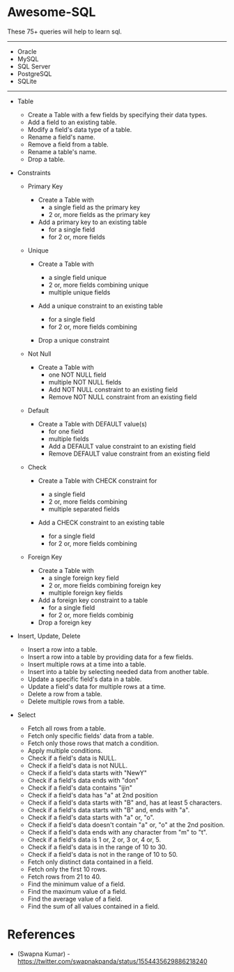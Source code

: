 # Awesome-SQL


These 75+ queries will help to learn sql.

---

- Oracle 
- MySQL 
- SQL Server 
- PostgreSQL 
- SQLite


---

 - Table
   - Create a Table with a few fields by specifying their data types.
   - Add a field to an existing table.
   - Modify a field's data type of a table.
   - Rename a field's name.
   - Remove a field from a table.
   - Rename a table's name.
   - Drop a table.

 - Constraints 
   - Primary Key
     - Create a Table with
       - a single field as the primary key
       - 2 or, more fields as the primary key 
     - Add a primary key to an existing table
       - for a single field
       - for 2 or, more fields 
   - Unique
     - Create a Table with 
       - a single field unique 
       - 2 or, more fields combining unique 
       - multiple unique fields
           
     - Add a unique constraint to an existing table 
       - for a single field 
       - for 2 or, more fields combining 
     - Drop a unique constraint

   - Not Null
     - Create a Table with 
       - one NOT NULL field 
       - multiple NOT NULL fields 
       - Add NOT NULL constraint to an existing field 
       - Remove NOT NULL constraint from an existing field
   - Default 
     - Create a Table with DEFAULT value(s)
       - for one field 
       - multiple fields 
       - Add a DEFAULT value constraint to an existing field 
       - Remove DEFAULT value constraint from an existing field
   - Check 
     - Create a Table with CHECK constraint for 
       - a single field 
       - 2 or, more fields combining 
       - multiple separated fields

     - Add a CHECK constraint to an existing table 
       - for a single field 
       - for 2 or, more fields combining
   - Foreign Key 
     - Create a Table with 
       - a single foreign key field 
       - 2 or, more fields combining foreign key 
       - multiple foreign key fields 
     - Add a foreign key constraint to a table 
       - for a single field 
       - for 2 or, more fields combinig 
     - Drop a foreign key
 - Insert, Update, Delete
   - Insert a row into a table. 
   - Insert a row into a table by providing data for a few fields. 
   - Insert multiple rows at a time into a table. 
   - Insert into a table by selecting needed data from another table.
   - Update a specific field's data in a table.
   - Update a field's data for multiple rows at a time.
   - Delete a row from a table.
   - Delete multiple rows from a table.

 - Select
   - Fetch all rows from a table.
   - Fetch only specific fields' data from a table.
   - Fetch only those rows that match a condition.
   - Apply multiple conditions.
   - Check if a field's data is NULL.
   - Check if a field's data is not NULL.
   - Check if a field's data starts with "NewY"
   - Check if a field's data ends with "don"
   - Check if a field's data contains "ijin"
   - Check if a field's data has "a" at 2nd position 
   - Check if a field's data starts with "B" and, has at least 5 characters.
   - Check if a field's data starts with "B" and, ends with "a".
   - Check if a field's data starts with "a" or, "o".
   - Check if a field's data doesn't contain "a" or, "o" at the 2nd position.
   - Check if a field's data ends with any character from "m" to "t".
   - Check if a field's data is 1 or, 2 or, 3 or, 4 or, 5.
   - Check if a field's data is in the range of 10 to 30.
   - Check if a field's data is not in the range of 10 to 50.
   - Fetch only distinct data contained in a field.
   - Fetch only the first 10 rows.
   - Fetch rows from 21 to 40.
   - Find the minimum value of a field.
   - Find the maximum value of a field.
   - Find the average value of a field.
   - Find the sum of all values contained in a field.

# References

- (Swapna Kumar) - https://twitter.com/swapnakpanda/status/1554435629886218240